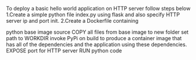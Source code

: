 To deploy a basic hello world application on HTTP server follow steps below 1.Create a simple python file index.py using flask and also specify HTTP server ip and port init. 2.Create a Dockerfile containing

python base image source
COPY all files from base image to new folder
set path to WORKDIR
invoke PyPi on build to produce a container image that has all of the dependencies and the application using these dependencies.
EXPOSE port for HTTP server
RUN python code

